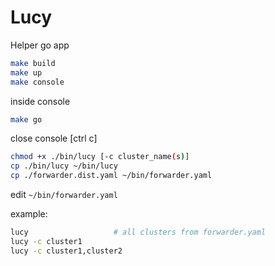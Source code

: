 # Lucy
Helper go app


```sh
make build
make up
make console
```
inside console
```sh
make go
```
close console [ctrl c]
```sh
chmod +x ./bin/lucy [-c cluster_name(s)]
cp ./bin/lucy ~/bin/lucy
cp ./forwarder.dist.yaml ~/bin/forwarder.yaml
```
edit `~/bin/forwarder.yaml`

example:
```sh
lucy                   # all clusters from forwarder.yaml
lucy -c cluster1
lucy -c cluster1,cluster2
